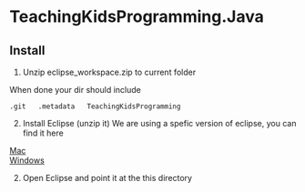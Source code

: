 TeachingKidsProgramming.Java
============================

## Install ##

1) Unzip eclipse_workspace.zip to current folder

When done your dir should include

`.git  
.metadata  
TeachingKidsProgramming` 

2) Install Eclipse (unzip it)
We are using a spefic version of eclipse, you can find it here

[Mac](http://mirrors.xmission.com/eclipse/eclipse/downloads/drops4/S-4.3M5a-201302041400/eclipse-platform-4.3M5a-macosx-cocoa-x86_64.tar.gz)  
[Windows](http://www.eclipse.org/downloads/download.php?file=/eclipse/downloads/drops4/S-4.3M5a-201302041400/eclipse-SDK-4.3M5a-win32.zip&mirror_id=518)

2) Open Eclipse and point it at the this directory 




